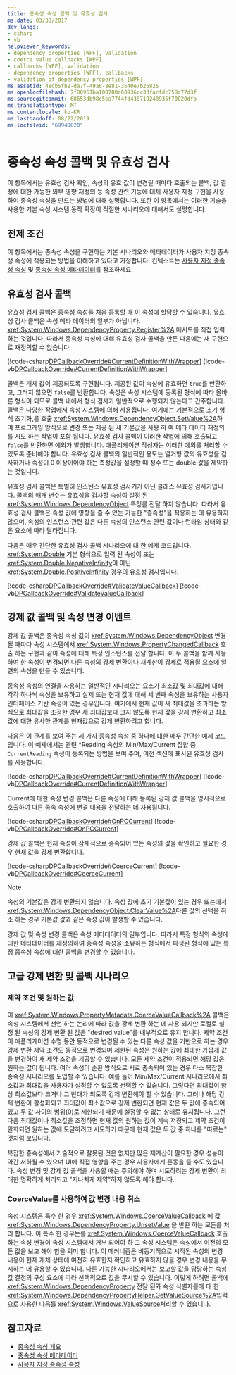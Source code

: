 ```yaml
---
title: 종속성 속성 콜백 및 유효성 검사
ms.date: 03/30/2017
dev_langs:
- csharp
- vb
helpviewer_keywords:
- dependency properties [WPF], validation
- coerce value callbacks [WPF]
- callbacks [WPF], validation
- dependency properties [WPF], callbacks
- validation of dependency properties [WPF]
ms.assetid: 48db5fb2-da7f-49a6-8e81-3540e7b25825
ms.openlocfilehash: 7f00961ba100700c68936cc33facfdc758c77d3f
ms.sourcegitcommit: 68653db98c5ea7744fd438710248935f70020dfb
ms.translationtype: MT
ms.contentlocale: ko-KR
ms.lasthandoff: 08/22/2019
ms.locfileid: "69940820"
---
```

# <a name="dependency-property-callbacks-and-validation"></a>종속성 속성 콜백 및 유효성 검사
이 항목에서는 유효성 검사 확인, 속성의 유효 값이 변경될 때마다 호출되는 콜백, 값 결정에 대한 가능한 외부 영향 재정의 등 속성 관련 기능에 대체 사용자 지정 구현을 사용하여 종속성 속성을 만드는 방법에 대해 설명합니다. 또한 이 항목에서는 이러한 기술을 사용한 기본 속성 시스템 동작 확장이 적절한 시나리오에 대해서도 설명합니다.  

<a name="prerequisites"></a>   
## <a name="prerequisites"></a>전제 조건  
 이 항목에서는 종속성 속성을 구현하는 기본 시나리오와 메타데이터가 사용자 지정 종속성 속성에 적용되는 방법을 이해하고 있다고 가정합니다. 컨텍스트는 [사용자 지정 종속성 속성](custom-dependency-properties.md) 및 [종속성 속성 메타데이터](dependency-property-metadata.md)를 참조하세요.  
  
<a name="Validation_Callbacks"></a>   
## <a name="validation-callbacks"></a>유효성 검사 콜백  
 유효성 검사 콜백은 종속성 속성을 처음 등록할 때 이 속성에 할당할 수 있습니다. 유효성 검사 콜백은 속성 메타 데이터의 일부가 아닙니다. <xref:System.Windows.DependencyProperty.Register%2A> 메서드를 직접 입력 하는 것입니다. 따라서 종속성 속성에 대해 유효성 검사 콜백을 만든 다음에는 새 구현으로 재정의할 수 없습니다.  
  
 [!code-csharp[DPCallbackOverride#CurrentDefinitionWithWrapper](~/samples/snippets/csharp/VS_Snippets_Wpf/DPCallbackOverride/CSharp/SDKSampleLibrary/class1.cs#currentdefinitionwithwrapper)]
 [!code-vb[DPCallbackOverride#CurrentDefinitionWithWrapper](~/samples/snippets/visualbasic/VS_Snippets_Wpf/DPCallbackOverride/visualbasic/sdksamplelibrary/class1.vb#currentdefinitionwithwrapper)]  
  
 콜백은 개체 값이 제공되도록 구현됩니다. 제공된 값이 속성에 유효하면 `true`를 반환하고, 그러지 않으면 `false`를 반환합니다. 속성은 속성 시스템에 등록된 형식에 따라 올바른 형식이 되므로 콜백 내에서 형식 검사가 일반적으로 수행되지 않는다고 간주합니다. 콜백은 다양한 작업에서 속성 시스템에 의해 사용됩니다. 여기에는 기본적으로 초기 형식 초기화,를 호출 <xref:System.Windows.DependencyObject.SetValue%2A>하 여 프로그래밍 방식으로 변경 또는 제공 된 새 기본값을 사용 하 여 메타 데이터 재정의를 시도 하는 작업이 포함 됩니다. 유효성 검사 콜백이 이러한 작업에 의해 호출되고 `false`를 반환하면 예외가 발생합니다. 애플리케이션 작성자는 이러한 예외를 처리할 수 있도록 준비해야 합니다. 유효성 검사 콜백의 일반적인 용도는 열거형 값의 유효성을 검사하거나 속성이 0 이상이어야 하는 측정값을 설정할 때 정수 또는 double 값을 제약하는 것입니다.  
  
 유효성 검사 콜백은 특별히 인스턴스 유효성 검사기가 아닌 클래스 유효성 검사기입니다. 콜백의 매개 변수는 유효성을 검사할 속성이 설정 된 <xref:System.Windows.DependencyObject> 특정를 전달 하지 않습니다. 따라서 유효성 검사 콜백은 속성 값에 영향을 줄 수 있는 가능한 "종속성"을 적용하는 데 유용하지 않으며, 속성의 인스턴스 관련 값은 다른 속성의 인스턴스 관련 값이나 런타임 상태와 같은 요소에 따라 달라집니다.  
  
 다음은 매우 간단한 유효성 검사 콜백 시나리오에 대 한 예제 코드입니다. <xref:System.Double> 기본 형식으로 입력 된 속성이 또는 <xref:System.Double.NegativeInfinity>이 아닌 <xref:System.Double.PositiveInfinity> 경우의 유효성 검사입니다.  
  
 [!code-csharp[DPCallbackOverride#ValidateValueCallback](~/samples/snippets/csharp/VS_Snippets_Wpf/DPCallbackOverride/CSharp/SDKSampleLibrary/class1.cs#validatevaluecallback)]
 [!code-vb[DPCallbackOverride#ValidateValueCallback](~/samples/snippets/visualbasic/VS_Snippets_Wpf/DPCallbackOverride/visualbasic/sdksamplelibrary/class1.vb#validatevaluecallback)]  
  
<a name="Coerce_Value_Callbacks_and_Property_Changed_Events"></a>   
## <a name="coerce-value-callbacks-and-property-changed-events"></a>강제 값 콜백 및 속성 변경 이벤트  
 강제 값 콜백은 종속성 속성 값이 <xref:System.Windows.DependencyObject> 변경 될 때마다 속성 시스템에서 <xref:System.Windows.PropertyChangedCallback> 호출 하는 구현과 같이 속성에 대해 특정 인스턴스를 전달 합니다. 이 두 콜백을 함께 사용하여 한 속성이 변경되면 다른 속성의 강제 변환이나 재계산이 강제로 적용될 요소에 일련의 속성을 만들 수 있습니다.  
  
 종속성 속성의 연결을 사용하는 일반적인 시나리오는 요소가 최소값 및 최대값에 대해 각각 하나씩 속성을 보유하고 실제 또는 현재 값에 대해 세 번째 속성을 보유하는 사용자 인터페이스 기반 속성이 있는 경우입니다. 여기에서 현재 값이 새 최대값을 초과하는 방식으로 최대값을 조정한 경우 새 최대값보다 크지 않도록 현재 값을 강제 변환하고 최소값에 대한 유사한 관계를 현재값으로 강제 변환하려고 합니다.  
  
 다음은 이 관계를 보여 주는 세 가지 종속성 속성 중 하나에 대한 매우 간단한 예제 코드입니다. 이 예제에서는 관련 *Reading 속성의 Min/Max/Current 집합 중 `CurrentReading` 속성이 등록되는 방법을 보여 주며, 이전 섹션에 표시된 유효성 검사를 사용합니다.  
  
 [!code-csharp[DPCallbackOverride#CurrentDefinitionWithWrapper](~/samples/snippets/csharp/VS_Snippets_Wpf/DPCallbackOverride/CSharp/SDKSampleLibrary/class1.cs#currentdefinitionwithwrapper)]
 [!code-vb[DPCallbackOverride#CurrentDefinitionWithWrapper](~/samples/snippets/visualbasic/VS_Snippets_Wpf/DPCallbackOverride/visualbasic/sdksamplelibrary/class1.vb#currentdefinitionwithwrapper)]  
  
 Current에 대한 속성 변경 콜백은 다른 속성에 대해 등록된 강제 값 콜백을 명시적으로 호출하여 다른 종속 속성에 변경 내용을 전달하는 데 사용됩니다.  
  
 [!code-csharp[DPCallbackOverride#OnPCCurrent](~/samples/snippets/csharp/VS_Snippets_Wpf/DPCallbackOverride/CSharp/SDKSampleLibrary/class1.cs#onpccurrent)]
 [!code-vb[DPCallbackOverride#OnPCCurrent](~/samples/snippets/visualbasic/VS_Snippets_Wpf/DPCallbackOverride/visualbasic/sdksamplelibrary/class1.vb#onpccurrent)]  
  
 강제 값 콜백은 현재 속성이 잠재적으로 종속되어 있는 속성의 값을 확인하고 필요한 경우 현재 값을 강제 변환합니다.  
  
 [!code-csharp[DPCallbackOverride#CoerceCurrent](~/samples/snippets/csharp/VS_Snippets_Wpf/DPCallbackOverride/CSharp/SDKSampleLibrary/class1.cs#coercecurrent)]
 [!code-vb[DPCallbackOverride#CoerceCurrent](~/samples/snippets/visualbasic/VS_Snippets_Wpf/DPCallbackOverride/visualbasic/sdksamplelibrary/class1.vb#coercecurrent)]  
  
> [!NOTE]
> 속성의 기본값은 강제 변환되지 않습니다. 속성 값에 초기 기본값이 있는 경우 또는에서 <xref:System.Windows.DependencyObject.ClearValue%2A>다른 값의 선택을 취소 하는 경우 기본값 값과 같은 속성 값이 발생할 수 있습니다.  
  
 강제 값 및 속성 변경 콜백은 속성 메타데이터의 일부입니다. 따라서 특정 형식의 속성에 대한 메타데이터를 재정의하여 종속성 속성을 소유하는 형식에서 파생된 형식에 있는 특정 종속성 속성에 대한 콜백을 변경할 수 있습니다.  
  
<a name="Advanced"></a>   
## <a name="advanced-coercion-and-callback-scenarios"></a>고급 강제 변환 및 콜백 시나리오  
  
### <a name="constraints-and-desired-values"></a>제약 조건 및 원하는 값  
 이 <xref:System.Windows.PropertyMetadata.CoerceValueCallback%2A> 콜백은 속성 시스템에서 선언 하는 논리에 따라 값을 강제 변환 하는 데 사용 되지만 로컬로 설정 된 속성의 강제 변환 된 값은 "desired value"를 내부적으로 유지 합니다. 제약 조건이 애플리케이션 수명 동안 동적으로 변경될 수 있는 다른 속성 값을 기반으로 하는 경우 강제 변환 제약 조건도 동적으로 변경되며 제한된 속성은 원하는 값에 최대한 가깝게 값을 변경하여 새 제약 조건을 제공할 수 있습니다. 모든 제약 조건이 적용되면 해당 값은 원하는 값이 됩니다. 여러 속성이 순환 방식으로 서로 종속되어 있는 경우 다소 복잡한 종속성 시나리오를 도입할 수 있습니다. 예를 들어 Min/Max/Current 시나리오에서 최소값과 최대값을 사용자가 설정할 수 있도록 선택할 수 있습니다. 그렇다면 최대값이 항상 최소값보다 크거나 그 반대가 되도록 강제 변환해야 할 수 있습니다. 그러나 해당 강제 변환이 활성화되고 최대값이 최소값으로 강제 변환되면 현재 값은 두 값에 종속되어 있고 두 값 사이의 범위(0)로 제한되기 때문에 설정할 수 없는 상태로 유지됩니다. 그런 다음 최대값이나 최소값을 조정하면 현재 값의 원하는 값이 계속 저장되고 제약 조건이 완화되면 원하는 값에 도달하려고 시도하기 때문에 현재 값은 두 값 중 하나를 "따르는" 것처럼 보입니다.  
  
 복잡한 종속성에서 기술적으로 잘못된 것은 없지만 많은 재계산이 필요한 경우 성능이 약간 저하될 수 있으며 UI에 직접 영향을 주는 경우 사용자에게 혼동을 줄 수도 있습니다. 속성 변경 및 강제 값 콜백을 사용할 때는 주의해야 하며 시도하려는 강제 변환이 최대한 명확하게 처리되고 "지나치게 제약"하지 않도록 해야 합니다.  
  
### <a name="using-coercevalue-to-cancel-value-changes"></a>CoerceValue를 사용하여 값 변경 내용 취소  
 속성 시스템은 특수 한 경우 <xref:System.Windows.CoerceValueCallback> 에 값 <xref:System.Windows.DependencyProperty.UnsetValue> 을 반환 하는 모든를 처리 합니다. 이 특수 한 경우는를 <xref:System.Windows.CoerceValueCallback> 호출 하는 속성 변경이 속성 시스템에서 거부 되어야 하 고 속성 시스템은 속성에서 이전의 모든 값을 보고 해야 함을 의미 합니다. 이 메커니즘은 비동기적으로 시작된 속성의 변경 내용이 현재 개체 상태에 여전히 유효한지 확인하고 유효하지 않을 경우 변경 내용을 무시하는 데 유용할 수 있습니다. 다른 가능한 시나리오에서는 보고할 값을 담당하는 속성 값 결정의 구성 요소에 따라 선택적으로 값을 무시할 수 있습니다. 이렇게 하려면 콜백에 <xref:System.Windows.DependencyProperty> 전달 된와 속성 식별자를에 대 한 <xref:System.Windows.DependencyPropertyHelper.GetValueSource%2A>입력으로 사용한 다음를 <xref:System.Windows.ValueSource>처리할 수 있습니다.  
  
## <a name="see-also"></a>참고자료

- [종속성 속성 개요](dependency-properties-overview.md)
- [종속성 속성 메타데이터](dependency-property-metadata.md)
- [사용자 지정 종속성 속성](custom-dependency-properties.md)
